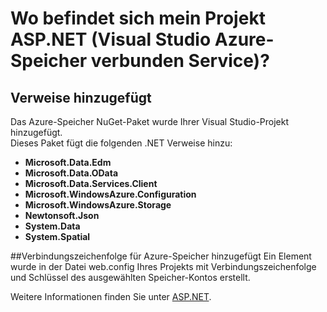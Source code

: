 <properties
    pageTitle="Wo befindet sich mein ASP.NET-Projekt? | Microsoft Azure | Visual Studio verbunden services"
    description="Was geschieht nach dem Hinzufügen von Azure-Speicher zu einem ASP.NET-Projekt mit Visual Studio Services verbunden werden"
    services="storage"
    documentationCenter=""
    authors="TomArcher"
    manager="douge"
    editor=""/>

<tags
    ms.service="storage"
    ms.workload="web"
    ms.tgt_pltfrm="vs-what-happened"
    ms.devlang="na"
    ms.topic="article"
    ms.date="08/15/2016"
    ms.author="tarcher"/>

# <a name="what-happened-to-my-aspnet-project-visual-studio-azure-storage-connected-service"></a>Wo befindet sich mein Projekt ASP.NET (Visual Studio Azure-Speicher verbunden Service)?

## <a name="references-added"></a>Verweise hinzugefügt

Das Azure-Speicher NuGet-Paket wurde Ihrer Visual Studio-Projekt hinzugefügt.  
Dieses Paket fügt die folgenden .NET Verweise hinzu:

- **Microsoft.Data.Edm**
- **Microsoft.Data.OData**
- **Microsoft.Data.Services.Client**
- **Microsoft.WindowsAzure.Configuration**
- **Microsoft.WindowsAzure.Storage**
- **Newtonsoft.Json**
- **System.Data**
- **System.Spatial**

##<a name="connection-string-for-azure-storage-added"></a>Verbindungszeichenfolge für Azure-Speicher hinzugefügt
Ein Element wurde in der Datei web.config Ihres Projekts mit Verbindungszeichenfolge und Schlüssel des ausgewählten Speicher-Kontos erstellt.

Weitere Informationen finden Sie unter [ASP.NET](http://www.asp.net).
